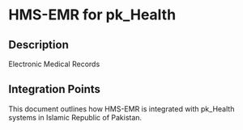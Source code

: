 # HMS-EMR for pk_Health

## Description

Electronic Medical Records

## Integration Points

This document outlines how HMS-EMR is integrated with pk_Health systems in Islamic Republic of Pakistan.
